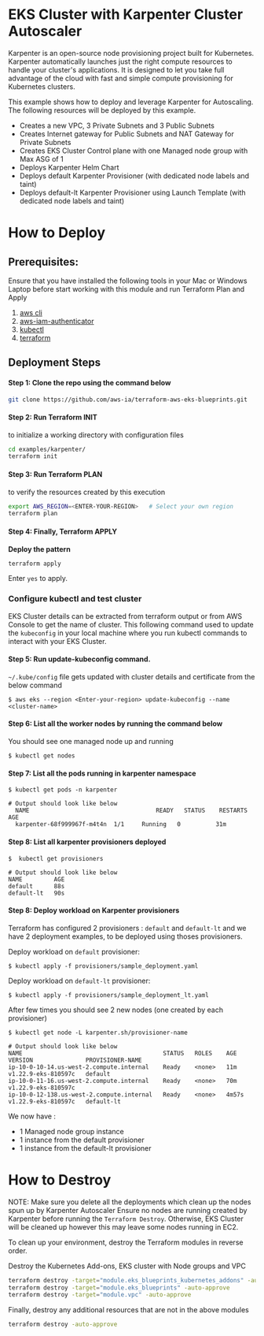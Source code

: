 # EKS Cluster with Karpenter Cluster Autoscaler

Karpenter is an open-source node provisioning project built for Kubernetes. Karpenter automatically launches just the right compute resources to handle your cluster's applications. It is designed to let you take full advantage of the cloud with fast and simple compute provisioning for Kubernetes clusters.

This example shows how to deploy and leverage Karpenter for Autoscaling. The following resources will be deployed by this example.

- Creates a new VPC, 3 Private Subnets and 3 Public Subnets
- Creates Internet gateway for Public Subnets and NAT Gateway for Private Subnets
- Creates EKS Cluster Control plane with one Managed node group with Max ASG of 1
- Deploys Karpenter Helm Chart
- Deploys default Karpenter Provisioner (with dedicated node labels and taint)
- Deploys default-lt Karpenter Provisioner using Launch Template (with dedicated node labels and taint)

# How to Deploy

## Prerequisites:

Ensure that you have installed the following tools in your Mac or Windows Laptop before start working with this module and run Terraform Plan and Apply

1. [aws cli](https://docs.aws.amazon.com/cli/latest/userguide/install-cliv2.html)
2. [aws-iam-authenticator](https://docs.aws.amazon.com/eks/latest/userguide/install-aws-iam-authenticator.html)
3. [kubectl](https://Kubernetes.io/docs/tasks/tools/)
4. [terraform](https://learn.hashicorp.com/tutorials/terraform/install-cli)

## Deployment Steps

#### Step 1: Clone the repo using the command below

```sh
git clone https://github.com/aws-ia/terraform-aws-eks-blueprints.git
```

#### Step 2: Run Terraform INIT

to initialize a working directory with configuration files

```sh
cd examples/karpenter/
terraform init
```

#### Step 3: Run Terraform PLAN

to verify the resources created by this execution

```sh
export AWS_REGION=<ENTER-YOUR-REGION>   # Select your own region
terraform plan
```

#### Step 4: Finally, Terraform APPLY

**Deploy the pattern**

```sh
terraform apply
```

Enter `yes` to apply.

### Configure kubectl and test cluster

EKS Cluster details can be extracted from terraform output or from AWS Console to get the name of cluster. This following command used to update the `kubeconfig` in your local machine where you run kubectl commands to interact with your EKS Cluster.

#### Step 5: Run update-kubeconfig command.

`~/.kube/config` file gets updated with cluster details and certificate from the below command

    $ aws eks --region <Enter-your-region> update-kubeconfig --name <cluster-name>

#### Step 6: List all the worker nodes by running the command below

You should see one managed node up and running

    $ kubectl get nodes

#### Step 7: List all the pods running in karpenter namespace

    $ kubectl get pods -n karpenter

    # Output should look like below
      NAME                                    READY   STATUS    RESTARTS   AGE
      karpenter-68f999967f-m4t4n  1/1     Running   0          31m

#### Step 8: List all karpenter provisioners deployed

    $  kubectl get provisioners

    # Output should look like below
    NAME         AGE
    default      88s
    default-lt   90s

#### Step 8: Deploy workload on Karpenter provisioners

Terraform has configured 2 provisioners : `default` and `default-lt` and we have 2 deployment examples, to be deployed using thoses provisioners.

Deploy workload on `default` provisioner:

    $ kubectl apply -f provisioners/sample_deployment.yaml


Deploy workload on `default-lt` provisioner:

    $ kubectl apply -f provisioners/sample_deployment_lt.yaml

After few times you should see 2 new nodes (one created by each provisioner)

    $ kubectl get node -L karpenter.sh/provisioner-name

    # Output should look like below
    NAME                                        STATUS   ROLES    AGE     VERSION               PROVISIONER-NAME
    ip-10-0-10-14.us-west-2.compute.internal    Ready    <none>   11m     v1.22.9-eks-810597c   default
    ip-10-0-11-16.us-west-2.compute.internal    Ready    <none>   70m     v1.22.9-eks-810597c
    ip-10-0-12-138.us-west-2.compute.internal   Ready    <none>   4m57s   v1.22.9-eks-810597c   default-lt

We now have :
- 1 Managed node group instance
- 1 instance from the default provisioner
- 1 instance from the default-lt provisioner

# How to Destroy

NOTE: Make sure you delete all the deployments which clean up the nodes spun up by Karpenter Autoscaler
Ensure no nodes are running created by Karpenter before running the `Terraform Destroy`. Otherwise, EKS Cluster will be cleaned up however this may leave some nodes running in EC2.


To clean up your environment, destroy the Terraform modules in reverse order.

Destroy the Kubernetes Add-ons, EKS cluster with Node groups and VPC

```sh
terraform destroy -target="module.eks_blueprints_kubernetes_addons" -auto-approve
terraform destroy -target="module.eks_blueprints" -auto-approve
terraform destroy -target="module.vpc" -auto-approve
```

Finally, destroy any additional resources that are not in the above modules

```sh
terraform destroy -auto-approve
```
